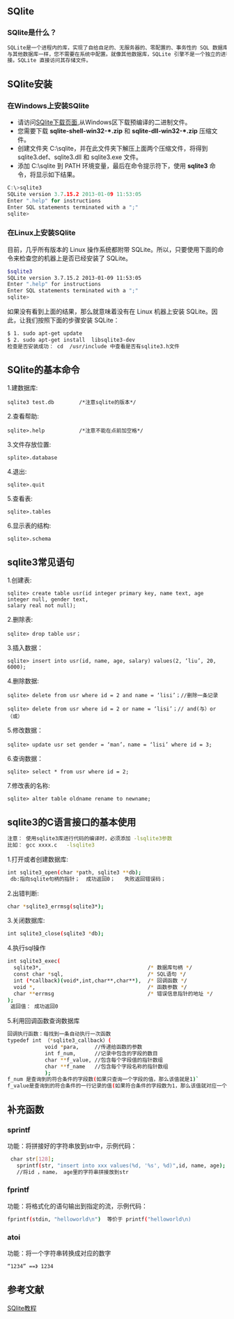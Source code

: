 ## SQlite

### SQlite是什么？
```sh
SQLite是一个进程内的库，实现了自给自足的、无服务器的、零配置的、事务性的 SQL 数据库引擎。它是一个零配置的数据库，这意味着
与其他数据库一样，您不需要在系统中配置。就像其他数据库，SQLite 引擎不是一个独立的进程，可以按应用程序需求进行静态或动态连
接。SQLite 直接访问其存储文件。
```
## SQlite安装
### 在Windows上安装SQlite
* 请访问[SQlite下载页面](http://www.sqlite.org/download.html),从Windows区下载预编译的二进制文件。
* 您需要下载 **sqlite-shell-win32-*.zip** 和 **sqlite-dll-win32-*.zip** 压缩文件。
* 创建文件夹 C:\sqlite，并在此文件夹下解压上面两个压缩文件，将得到 sqlite3.def、sqlite3.dll 和 sqlite3.exe 文件。
* 添加 C:\sqlite 到 PATH 环境变量，最后在命令提示符下，使用 **sqlite3** 命令，将显示如下结果。
```c
C:\>sqlite3
SQLite version 3.7.15.2 2013-01-09 11:53:05
Enter ".help" for instructions
Enter SQL statements terminated with a ";"
sqlite>
```
### 在Linux上安装SQlite

目前，几乎所有版本的 Linux 操作系统都附带 SQLite。所以，只要使用下面的命令来检查您的机器上是否已经安装了 SQLite。
```sh
$sqlite3
SQLite version 3.7.15.2 2013-01-09 11:53:05
Enter ".help" for instructions
Enter SQL statements terminated with a ";"
sqlite>
```
如果没有看到上面的结果，那么就意味着没有在 Linux 机器上安装 SQLite。因此，让我们按照下面的步骤安装 SQLite：
```sh
$ 1. sudo apt-get update
$ 2. sudo apt-get install  libsqlite3-dev
检查是否安装成功： cd  /usr/include 中查看是否有sqlite3.h文件
```
## SQlite的基本命令
1.建数据库:

    sqlite3 test.db        /*注意sqlite的版本*/
  
2.查看帮助:  

    sqlite>.help           /*注意不能在点前加空格*/
  
3.文件存放位置:  

    splite>.database
  
4.退出:  

    sqlite>.quit
  
5.查看表:  

    sqlite>.tables

6.显示表的结构:  
```
sqlite>.schema
```

## sqlite3常见语句

1.创建表:

    sqlite> create table usr(id integer primary key, name text, age integer null, gender text,
    salary real not null);
  
2.删除表:

    sqlite> drop table usr；

3.插入数据：

    sqlite> insert into usr(id, name, age, salary) values(2, ‘liu’, 20, 6000);

4.删除数据:
    
    sqlite> delete from usr where id = 2 and name = ‘lisi’；//删除一条记录

    sqlite> delete from usr where id = 2 or name = ‘lisi’；// and(与）or（或）

5.修改数据：

    sqlite> update usr set gender = ‘man’，name = ‘lisi’ where id = 3;

6.查询数据：

    sqlite> select * from usr where id = 2;

7.修改表的名称:

    sqlite> alter table oldname rename to newname;

## sqlite3的C语言接口的基本使用
```sh
注意： 使用sqlite3库进行代码的编译时，必须添加 -lsqlite3参数
比如： gcc xxxx.c   -lsqlite3
```
1.打开或者创建数据库:
```sh
int sqlite3_open(char *path, sqlite3 **db);
 db:指向sqlite句柄的指针；  成功返回0；   失败返回错误码；
```
2.出错判断:
```sh
char *sqlite3_errmsg(sqlite3*);
```
3.关闭数据库:
```sh
int sqlite3_close(sqlite3 *db);
```
4.执行sql操作
```sh
int sqlite3_exec(
  sqlite3*,                                  /* 数据库句柄 */
  const char *sql,                           /* SQL语句 */
  int (*callback)(void*,int,char**,char**),  /* 回调函数 */
  void *,                                    /* 函数参数 */
  char **errmsg                              /* 错误信息指针的地址 */
);
 返回值： 成功返回0
```
5.利用回调函数查询数据库
```sh
回调执行函数：每找到一条自动执行一次函数
typedef int （*sqlite3_callback）(
			void *para, 	//传递给函数的参数
			int f_num, 		//记录中包含的字段的数目
			char **f_value, //包含每个字段值的指针数组
			char **f_name	//包含每个字段名称的指针数组
			);
f_num 是查询到的符合条件的字段数(如果只查询一个字段的值，那么该值就是1)`
f_value是查询到的符合条件的一行记录的值(如果符合条件的字段数为1，那么该值就对应一个字段，而且只
```
## 补充函数

### sprintf
功能：将拼接好的字符串放到str中，示例代码：
```sh
 char str[128];
   sprintf(str, "insert into xxx values(%d, '%s', %d)",id, name, age);  
   //将id ，name， age里的字符串拼接放到str
```
### fprintf
功能：将格式化的语句输出到指定的流，示例代码：
```sh
fprintf(stdin, "helloworld\n")  等价于 printf("helloworld\n)
```
### atoi
功能：将一个字符串转换成对应的数字
```sh
“1234” ==》 1234
```
## 参考文献
[SQlite教程](http://www.runoob.com/sqlite/sqlite-tutorial.html)
